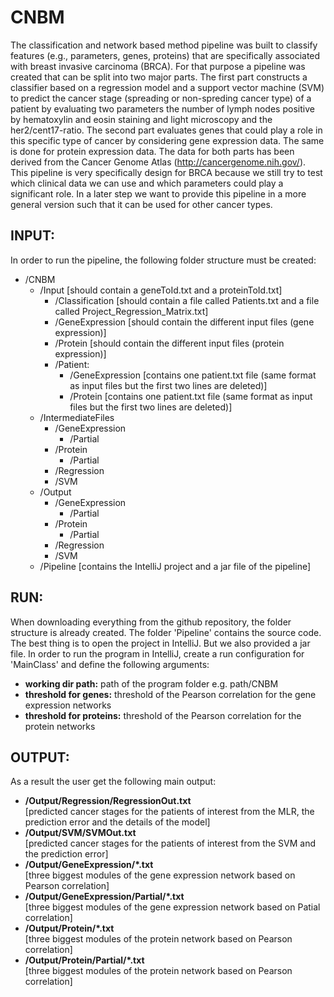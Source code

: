 # CNBM
The classification and network based method pipeline was built to classify features (e.g., parameters, genes, proteins) that are specifically associated with breast invasive carcinoma (BRCA). For that purpose a pipeline was created that can be split into two major parts. The first part constructs a classifier based on a regression model and a support vector machine (SVM) to predict the cancer stage (spreading or non-spreding cancer type) of a patient by evaluating two parameters the number of lymph nodes positive by hematoxylin and eosin staining and light microscopy and the her2/cent17-ratio. The second part evaluates genes that could play a role in this specific type of cancer by considering gene expression data. The same is done for protein expression data. The data for both parts has been derived from the Cancer Genome Atlas (http://cancergenome.nih.gov/).
This pipeline is very specifically design for BRCA because we still try to test which clinical data we can use and which parameters could play a significant role. In a later step we want to provide this pipeline in a more general version such that it can be used for other cancer types.

INPUT:
------------
In order to run the pipeline, the following folder structure must be created:

- /CNBM
	- /Input [should contain a geneToId.txt and a proteinToId.txt]
		- /Classification [should contain a file called Patients.txt and a file called Project_Regression_Matrix.txt]
		- /GeneExpression [should contain the different input files (gene expression)]
		- /Protein [should contain the different input files (protein expression)]
		- /Patient:
			- /GeneExpression [contains one patient.txt file (same format as input files but the first two lines are deleted)]
			- /Protein	[contains one patient.txt file (same format as input files but the first two lines are deleted)]
	- /IntermediateFiles
   		- /GeneExpression 
			- /Partial
   		- /Protein
			- /Partial
		- /Regression
   		- /SVM	
 	- /Output
 		- /GeneExpression
 			- /Partial
 		- /Protein
 			- /Partial
 		- /Regression
 		- /SVM
 	- /Pipeline [contains the IntelliJ project and a jar file of the pipeline]

RUN:
------
When downloading everything from the github repository, the folder structure is already created. The folder 'Pipeline' contains the source code. The best thing is to open the project in IntelliJ. But we also provided a jar file. In order to run the program in IntelliJ, create a run configuration for 'MainClass' and define the following arguments:

 <working dir path> <threshold for genes> <threshold for proteins>

- **working dir path:** path of the program folder e.g. path/CNBM
- **threshold for genes:** threshold of the Pearson correlation for the gene expression networks
- **threshold for proteins:** threshold of the Pearson correlation for the protein networks

OUTPUT:
---------
As a result the user get the following main output:

- **/Output/Regression/RegressionOut.txt** <br />
[predicted cancer stages for the patients of interest from the MLR, the prediction error and the details of the model] 
- **/Output/SVM/SVMOut.txt** 		     
[predicted cancer stages for the patients of interest from the SVM and the prediction error]
- **/Output/GeneExpression/*.txt** <br />
[three biggest modules of the gene expression network based on Pearson correlation]
- **/Output/GeneExpression/Partial/*.txt** <br />
[three biggest modules of the gene expression network based on Patial correlation]
- **/Output/Protein/*.txt** <br />
[three biggest modules of the protein network based on Pearson correlation]
- **/Output/Protein/Partial/*.txt** <br />
[three biggest modules of the protein network based on Pearson correlation]
